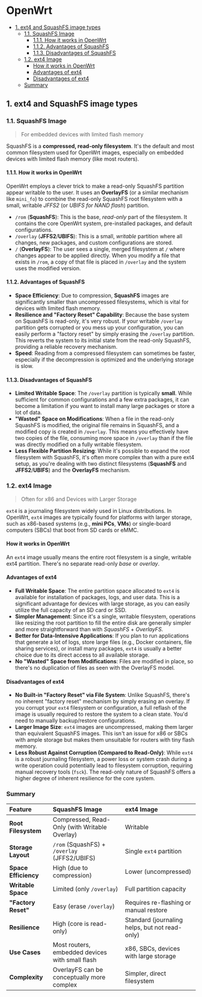 # OpenWrt<!-- omit in toc -->

- [1. ext4 and SquashFS image types](#1-ext4-and-squashfs-image-types)
  - [1.1. SquashFS Image](#11-squashfs-image)
    - [1.1.1. How it works in OpenWrt](#111-how-it-works-in-openwrt)
    - [1.1.2. Advantages of SquashFS](#112-advantages-of-squashfs)
    - [1.1.3. Disadvantages of SquashFS](#113-disadvantages-of-squashfs)
  - [1.2. ext4 Image](#12-ext4-image)
    - [How it works in OpenWrt](#how-it-works-in-openwrt)
    - [Advantages of ext4](#advantages-of-ext4)
    - [Disadvantages of ext4](#disadvantages-of-ext4)
  - [Summary](#summary)

## 1. ext4 and SquashFS image types

### 1.1. SquashFS Image

> For embedded devices with limited flash memory

SquashFS is a **compressed, read-only filesystem**. It's the default and most common filesystem used for OpenWrt images, especially on embedded devices with limited flash memory (like most routers).

#### 1.1.1. How it works in OpenWrt

OpenWrt employs a clever trick to make a read-only SquashFS partition appear writable to the user. It uses an **OverlayFS** (or a similar mechanism like `mini_fo`) to combine the read-only SquashFS root filesystem with a small, writable *JFFS2* (or *UBIFS for NAND flash*) partition.

- `/rom` (**SquashFS**): This is the base, *read-only* part of the filesystem. It contains the core OpenWrt system, pre-installed packages, and default configurations.
- `/overlay` (**JFFS2**/**UBIFS**): This is a small, *writable* partition where all changes, new packages, and custom configurations are stored.
- `/` (**OverlayFS**): The user sees a single, merged filesystem at `/` where changes appear to be applied directly. When you modify a file that exists in `/rom`, a copy of that file is placed in `/overlay` and the system uses the modified version.

#### 1.1.2. Advantages of SquashFS

- **Space Efficiency**: Due to compression, **SquashFS** images are significantly smaller than uncompressed filesystems, which is vital for devices with limited flash memory.
- **Resilience and "Factory Reset" Capability**: Because the base system on SquashFS is read-only, it's very robust. If your writable `/overlay` partition gets corrupted or you mess up your configuration, you can easily perform a "factory reset" by simply erasing the `/overlay` partition. This reverts the system to its initial state from the read-only SquashFS, providing a reliable recovery mechanism.
- **Speed**: Reading from a compressed filesystem can sometimes be faster, especially if the decompression is optimized and the underlying storage is slow.

#### 1.1.3. Disadvantages of SquashFS

- **Limited Writable Space**: The `/overlay` partition is typically **small**. While sufficient for common configurations and a few extra packages, it can become a limitation if you want to install many large packages or store a lot of data.
- **"Wasted" Space on Modifications**: When a file in the read-only SquashFS is modified, the original file remains in SquashFS, and a modified copy is created in `/overlay`. This means you effectively have two copies of the file, consuming more space in `/overlay` than if the file was directly modified on a fully writable filesystem.
- **Less Flexible Partition Resizing**: While it's possible to expand the root filesystem with SquashFS, it's often more complex than with a pure ext4 setup, as you're dealing with two distinct filesystems (**SquashFS** and **JFFS2**/**UBIFS**) and the **OverlayFS** mechanism.

### 1.2. ext4 Image

> Often for x86 and Devices with Larger Storage

`ext4` is a journaling filesystem widely used in Linux distributions. In OpenWrt, `ext4` images are typically found for platforms with larger storage, such as x86-based systems (e.g., **mini PCs**, **VMs**) or single-board computers (SBCs) that boot from SD cards or eMMC.

#### How it works in OpenWrt

An `ext4` image usually means the entire root filesystem is a single, writable ext4 partition. There's no separate read-only *base* or *overlay*.

#### Advantages of ext4

- **Full Writable Space**: The entire partition space allocated to `ext4` is available for installation of packages, logs, and user data. This is a significant advantage for devices with large storage, as you can easily utilize the full capacity of an SD card or SSD.
- **Simpler Management**: Since it's a single, writable filesystem, operations like resizing the root partition to fill the entire disk are generally simpler and more straightforward than with *SquashFS* + *OverlayFS*.
- **Better for Data-Intensive Applications**: If you plan to run applications that generate a lot of logs, store large files (e.g., Docker containers, file sharing services), or install many packages, `ext4` is usually a better choice due to its direct access to all available storage.
- **No "Wasted" Space from Modifications**: Files are modified in place, so there's no duplication of files as seen with the OverlayFS model.

#### Disadvantages of ext4

- **No Built-in "Factory Reset" via File System**: Unlike SquashFS, there's no inherent "factory reset" mechanism by simply erasing an overlay. If you corrupt your `ext4` filesystem or configuration, a full reflash of the image is usually required to restore the system to a clean state. You'd need to manually backup/restore configurations.
- **Larger Image Size**: `ext4` images are uncompressed, making them larger than equivalent SquashFS images. This isn't an issue for x86 or SBCs with ample storage but makes them unsuitable for routers with tiny flash memory.
- **Less Robust Against Corruption (Compared to Read-Only)**: While `ext4` is a robust journaling filesystem, a power loss or system crash during a write operation could potentially lead to filesystem corruption, requiring manual recovery tools (`fsck`). The read-only nature of SquashFS offers a higher degree of inherent resilience for the core system.

### Summary

| Feature              | SquashFS Image                                  | ext4 Image                                     |
|:---------------------|:------------------------------------------------|:-----------------------------------------------|
| **Root Filesystem**  | Compressed, Read-Only (with Writable Overlay)   | Writable                                       |
| **Storage Layout**   | `/rom` (SquashFS) + `/overlay` (JFFS2/UBIFS)    | Single `ext4` partition                        |
| **Space Efficiency** | High (due to compression)                       | Lower (uncompressed)                           |
| **Writable Space**   | Limited (only `/overlay`)                       | Full partition capacity                        |
| **"Factory Reset"**  | Easy (erase `/overlay`)                         | Requires re-flashing or manual restore         |
| **Resilience**       | High (core is read-only)                        | Standard (journaling helps, but not read-only) |
| **Use Cases**        | Most routers, embedded devices with small flash | x86, SBCs, devices with large storage          |
| **Complexity**       | OverlayFS can be conceptually more complex      | Simpler, direct filesystem                     |
